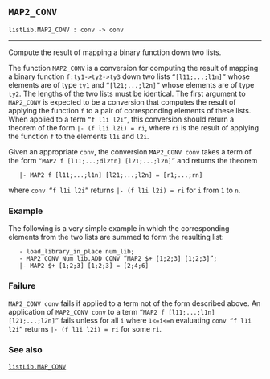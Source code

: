 ## `MAP2_CONV`

``` hol4
listLib.MAP2_CONV : conv -> conv
```

------------------------------------------------------------------------

Compute the result of mapping a binary function down two lists.

The function `MAP2_CONV` is a conversion for computing the result of
mapping a binary function `f:ty1->ty2->ty3` down two lists
`“[l11;...;l1n]”` whose elements are of type `ty1` and `“[l21;...;l2n]”`
whose elements are of type `ty2`. The lengths of the two lists must be
identical. The first argument to `MAP2_CONV` is expected to be a
conversion that computes the result of applying the function `f` to a
pair of corresponding elements of these lists. When applied to a term
`“f l1i l2i”`, this conversion should return a theorem of the form
`|- (f l1i l2i) = ri`, where `ri` is the result of applying the function
`f` to the elements `l1i` and `l2i`.

Given an appropriate `conv`, the conversion `MAP2_CONV conv` takes a
term of the form `“MAP2 f [l11;...;dl2tn] [l21;...;l2n]”` and returns
the theorem

``` hol4
   |- MAP2 f [l11;...;l1n] [l21;...;l2n] = [r1;...;rn]
```

where `conv “f l1i l2i”` returns `|- (f l1i l2i) = ri` for `i` from `1`
to `n`.

### Example

The following is a very simple example in which the corresponding
elements from the two lists are summed to form the resulting list:

``` hol4
   - load_library_in_place num_lib;
   - MAP2_CONV Num_lib.ADD_CONV “MAP2 $+ [1;2;3] [1;2;3]”;
   |- MAP2 $+ [1;2;3] [1;2;3] = [2;4;6]
```

### Failure

`MAP2_CONV conv` fails if applied to a term not of the form described
above. An application of `MAP2_CONV conv` to a term
`“MAP2 f [l11;...;l1n] [l21;...;l2n]”` fails unless for all `i` where
`1<=i<=n` evaluating `conv “f l1i l2i”` returns `|- (f l1i l2i) = ri`
for some `ri`.

### See also

[`listLib.MAP_CONV`](#listLib.MAP_CONV)

